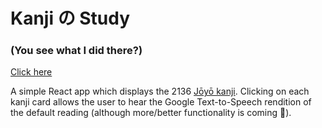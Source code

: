 # Kanji の Study
### (You see what I did there?)

[Click here](https://mordyfier.github.io/kanji-app/)

A simple React app which displays the 2136 [Jōyō kanji](https://www.wikiwand.com/en/J%C5%8Dy%C5%8D_kanji). Clicking on each kanji card allows the user to hear the Google Text-to-Speech rendition of the default reading (although more/better functionality is coming 🤞).
